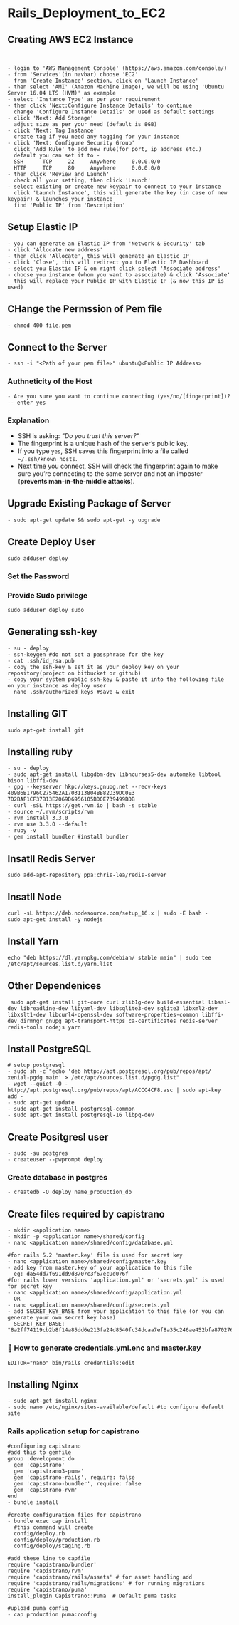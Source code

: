 # Rails_Deployment_to_EC2

## Creating AWS EC2 Instance

```


- login to 'AWS Management Console' (https://aws.amazon.com/console/)
- from 'Services'(in navbar) choose 'EC2'
- from 'Create Instance' section, click on 'Launch Instance'
- then select 'AMI' (Amazon Machine Image), we will be using 'Ubuntu Server 16.04 LTS (HVM)' as example
- select 'Instance Type' as per your requirement
- then click 'Next:Configure Instance Details' to continue
  change 'Configure Instance Details' or used as default settings
- click 'Next: Add Storage'
  adjust size as per your need (default is 8GB)
- click 'Next: Tag Instance'
  create tag if you need any tagging for your instance
- click 'Next: Configure Security Group'
  click 'Add Rule' to add new rule(for port, ip address etc.)
  default you can set it to -
  SSH      TCP     22     Anywhere     0.0.0.0/0
  HTTP     TCP     80     Anywhere     0.0.0.0/0 
- then click 'Review and Launch'
  check all your setting, then click 'Launch'
- select existing or create new keypair to connect to your instance
  click 'Launch Instance', this will generate the key (in case of new keypair) & launches your instance
  find 'Public IP' from 'Description'

  ```

## Setup Elastic IP

```
- you can generate an Elastic IP from 'Network & Security' tab
- click 'Allocate new address'
- then click 'Allocate', this will generate an Elastic IP
- click 'Close', this will redirect you to Elastic IP Dashboard
- select you Elastic IP & on right click select 'Associate address'
- choose you instance (whom you want to associate) & click 'Associate'
  this will replace your Public IP with Elastic IP (& now this IP is used)
```

## CHange the Permssion of Pem file
```
- chmod 400 file.pem
```

## Connect to the Server
```
- ssh -i "<Path of your pem file>" ubuntu@<Public IP Address>
```
### Authneticity of the Host
```
- Are you sure you want to continue connecting (yes/no/[fingerprint])?
-- enter yes
```
### Explanation

- SSH is asking: *"Do you trust this server?"*
- The fingerprint is a unique hash of the server’s public key.
- If you type `yes`, SSH saves this fingerprint into a file called `~/.ssh/known_hosts`.
- Next time you connect, SSH will check the fingerprint again to make sure you’re connecting to the same server and not an imposter (**prevents man-in-the-middle attacks**).




## Upgrade Existing Package of Server
```
- sudo apt-get update && sudo apt-get -y upgrade 
```

## Create Deploy User
```
sudo adduser deploy
```
### Set the Password

### Provide Sudo privilege
```
sudo adduser deploy sudo 
```

## Generating ssh-key

```
- su - deploy
- ssh-keygen #do not set a passphrase for the key
- cat .ssh/id_rsa.pub
- copy the ssh-key & set it as your deploy key on your repository(project on bitbucket or github)
- copy your system public ssh-key & paste it into the following file on your instance as deploy user
  nano .ssh/authorized_keys #save & exit
```

## Installing GIT
```
sudo apt-get install git
```

## Installing ruby
```
- su - deploy
- sudo apt-get install libgdbm-dev libncurses5-dev automake libtool bison libffi-dev
- gpg --keyserver hkp://keys.gnupg.net --recv-keys 409B6B1796C275462A1703113804BB82D39DC0E3 7D2BAF1CF37B13E2069D6956105BD0E739499BDB
- curl -sSL https://get.rvm.io | bash -s stable
- source ~/.rvm/scripts/rvm
- rvm install 3.3.0
- rvm use 3.3.0 --default
- ruby -v
- gem install bundler #install bundler
```

## Insatll Redis Server
```
sudo add-apt-repository ppa:chris-lea/redis-server
```

## Insatll Node
```
curl -sL https://deb.nodesource.com/setup_16.x | sudo -E bash -
sudo apt-get install -y nodejs
```

## Install Yarn
```
echo "deb https://dl.yarnpkg.com/debian/ stable main" | sudo tee /etc/apt/sources.list.d/yarn.list
```

## Other Dependenices
```
 sudo apt-get install git-core curl zlib1g-dev build-essential libssl-dev libreadline-dev libyaml-dev libsqlite3-dev sqlite3 libxml2-dev libxslt1-dev libcurl4-openssl-dev software-properties-common libffi-dev dirmngr gnupg apt-transport-https ca-certificates redis-server redis-tools nodejs yarn

```

## Install PostgreSQL
```
# setup postgresql
- sudo sh -c "echo 'deb http://apt.postgresql.org/pub/repos/apt/ xenial-pgdg main' > /etc/apt/sources.list.d/pgdg.list"
- wget --quiet -O - http://apt.postgresql.org/pub/repos/apt/ACCC4CF8.asc | sudo apt-key add -
- sudo apt-get update
- sudo apt-get install postgresql-common
- sudo apt-get install postgresql-16 libpq-dev
```

## Create Positgresl user
```
- sudo -su postgres
- createuser --pwprompt deploy

```
### Create database in postgres
```
- createdb -O deploy name_production_db
```

## Create files required by capistrano
```
- mkdir <application name>
- mkdir -p <application name>/shared/config
- nano <application name>/shared/config/database.yml

#for rails 5.2 'master.key' file is used for secret key
- nano <application name>/shared/config/master.key
- add key from master.key of your application to this file
  eg: da54dd7f691dd9d8707c3f67ec9d076f
#for rails lower versions 'application.yml' or 'secrets.yml' is used for secret key
- nano <application name>/shared/config/application.yml
  OR
- nano <application name>/shared/config/secrets.yml
- add SECRET_KEY_BASE from your application to this file (or you can generate your own secret key base)
  SECRET_KEY_BASE: "8a2ff74119cb2b8f14a85dd6e213fa24d8540fc34dcaa7ef8a35c246ae452bfa8702767d19086461ac911e1435481c22663fbd65c97f21f6a91b3fce7687ce63"
```

### 🔑 How to generate credentials.yml.enc and master.key
```
EDITOR="nano" bin/rails credentials:edit
```

## Installing Nginx
```
- sudo apt-get install nginx
- sudo nano /etc/nginx/sites-available/default #to configure default site
```



### Rails application setup for capistrano

```
#configuring capistrano
#add this to gemfile
group :development do
  gem 'capistrano'
  gem 'capistrano3-puma'
  gem 'capistrano-rails', require: false
  gem 'capistrano-bundler', require: false
  gem 'capistrano-rvm'
end
- bundle install

#create configuration files for capistrano
- bundle exec cap install
  #this command will create
  config/deploy.rb
  config/deploy/production.rb
  config/deploy/staging.rb

#add these line to capfile
require 'capistrano/bundler'
require 'capistrano/rvm'
require 'capistrano/rails/assets' # for asset handling add
require 'capistrano/rails/migrations' # for running migrations
require 'capistrano/puma'
install_plugin Capistrano::Puma  # Default puma tasks

#upload puma config  
- cap production puma:config
```
